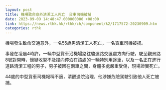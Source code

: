 ```yaml
---
layout: post
title: 機場致命意外清潔工人死亡　貨車司機被捕
date: 2023-09-09 14:48:47.000000000 +08:00
link: https://news.rthk.hk/rthk/ch/component/k2/1717572-20230909.htm
categories: rthk
---
```


機場發生致命交通意外，一名55歲男清潔工人死亡，一名貨車司機被捕。

事發在凌晨4時許，一輛中型貨車沿機場路往駿運路交匯處方向行駛，駛至觀景路8號對開時，懷疑收掣不及撞向停泊在該處的一輛特別用途車，以及一名正在進行道路清潔工程的男子，男子被困在兩車之間，身體多處嚴重受傷，現場證實死亡。

44歲的中型貨車司機報稱不適，清醒送院治理，他涉嫌危險駕駛引致他人死亡被捕。
